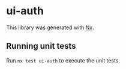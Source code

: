 # ui-auth

This library was generated with [Nx](https://nx.dev).

## Running unit tests

Run `nx test ui-auth` to execute the unit tests.
